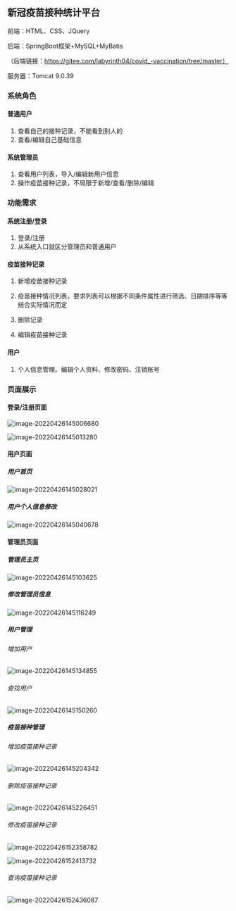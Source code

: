 ## 新冠疫苗接种统计平台

前端：HTML、CSS、JQuery

后端：SpringBoot框架+MySQL+MyBatis

（后端链接：https://gitee.com/labyrinth04/covid_-vaccination/tree/master）

服务器：Tomcat 9.0.39

### 系统角色

#### 普通用户

1. 查看自己的接种记录，不能看到别人的
2. 查看/编辑自己基础信息



#### 系统管理员

1. 查看用户列表，导入/编辑新用户信息
2. 操作疫苗接种记录，不局限于新增/查看/删除/编辑



### 功能需求

#### 系统注册/登录

1. 登录/注册
2. 从系统入口就区分管理员和普通用户



#### 疫苗接种记录

1. 新增疫苗接种记录

2. 疫苗接种情况列表，要求列表可以根据不同条件属性进行筛选、日期排序等等结合实际情况而定

3. 删除记录

4. 编辑疫苗接种记录



#### 用户

1. 个人信息管理。编辑个人资料、修改密码、注销账号



### 页面展示

#### 登录/注册页面

![image-20220426145006680](README.assets/image-20220426145006680.png)

![image-20220426145013280](README.assets/image-20220426145013280.png)



#### 用户页面

##### 用户首页

![image-20220426145028021](README.assets/image-20220426145028021.png)

##### 用户个人信息修改

![image-20220426145040678](README.assets/image-20220426145040678.png)



#### 管理员页面

##### 管理员主页

![image-20220426145103625](README.assets/image-20220426145103625.png)

##### 修改管理员信息

![image-20220426145116249](README.assets/image-20220426145116249.png)

##### 用户管理

###### 增加用户

![image-20220426145134855](README.assets/image-20220426145134855.png)

###### 查找用户

![image-20220426145150260](README.assets/image-20220426145150260.png)



##### 疫苗接种管理

###### 增加疫苗接种记录

![image-20220426145204342](README.assets/image-20220426145204342.png)

###### 删除疫苗接种记录

![image-20220426145226451](README.assets/image-20220426145226451.png)

###### 修改疫苗接种记录

![image-20220426152358782](README.assets/image-20220426152358782.png)

![image-20220426152413732](README.assets/image-20220426152413732.png)

###### 查询疫苗接种记录

![image-20220426152436087](README.assets/image-20220426152436087.png)

